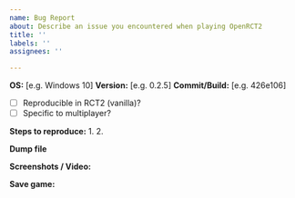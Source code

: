 ```yaml
---
name: Bug Report
about: Describe an issue you encountered when playing OpenRCT2
title: ''
labels: ''
assignees: ''

---
```


<!--
  Fill in the placeholders below. Delete any headings and placeholders that you do not fill in.
-->
**OS:** [e.g. Windows 10]
**Version:** [e.g. 0.2.5]
**Commit/Build:** [e.g. 426e106]

<!-- Explanation of the issue -->



- [ ] Reproducible in RCT2 (vanilla)?
- [ ] Specific to multiplayer?

**Steps to reproduce:**
1. 
2. 

**Dump file**
<!-- If you have a dump file: .dmp.gz will be accepted directly, otherwise zip it before you drag & drop it here. -->

**Screenshots / Video:**
<!-- Drag & drop screenshots here. You can use https://youtube.com to upload video. -->

**Save game:**
<!-- Change the file extension to .txt or package to a .zip so that it can be drag & dropped here... -->
